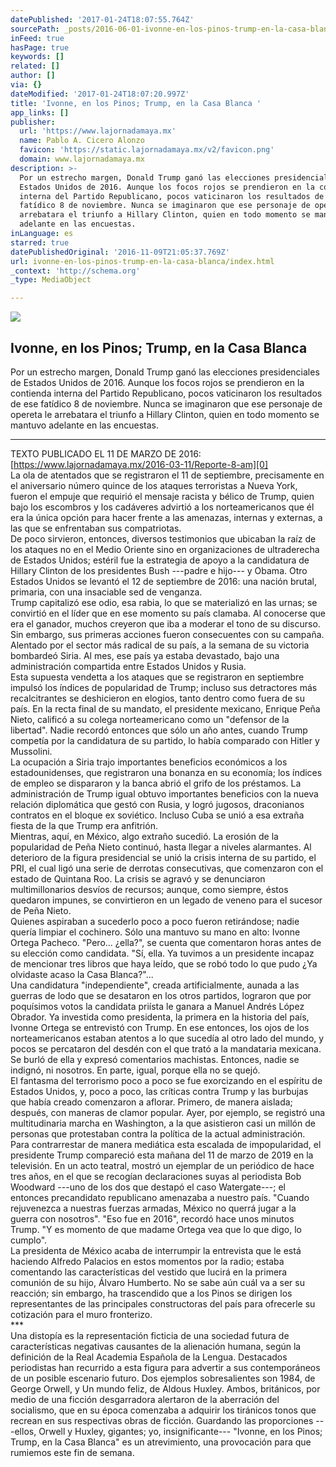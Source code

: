 ```yaml
---
datePublished: '2017-01-24T18:07:55.764Z'
sourcePath: _posts/2016-06-01-ivonne-en-los-pinos-trump-en-la-casa-blanca.md
inFeed: true
hasPage: true
keywords: []
related: []
author: []
via: {}
dateModified: '2017-01-24T18:07:20.997Z'
title: 'Ivonne, en los Pinos; Trump, en la Casa Blanca '
app_links: []
publisher:
  url: 'https://www.lajornadamaya.mx'
  name: Pablo A. Cicero Alonzo
  favicon: 'https://static.lajornadamaya.mx/v2/favicon.png'
  domain: www.lajornadamaya.mx
description: >-
  Por un estrecho margen, Donald Trump ganó las elecciones presidenciales de
  Estados Unidos de 2016. Aunque los focos rojos se prendieron en la contienda
  interna del Partido Republicano, pocos vaticinaron los resultados de ese
  fatídico 8 de noviembre. Nunca se imaginaron que ese personaje de opereta le
  arrebatara el triunfo a Hillary Clinton, quien en todo momento se mantuvo
  adelante en las encuestas.
inLanguage: es
starred: true
datePublishedOriginal: '2016-11-09T21:05:37.769Z'
url: ivonne-en-los-pinos-trump-en-la-casa-blanca/index.html
_context: 'http://schema.org'
_type: MediaObject

---
```

<article style=""><img src="https://s3-us-west-2.amazonaws.com/the-grid-img/p/7be7e857b2ebb357dfd424882fdf709fcde6bc9c.jpg" /><h1>Ivonne, en los Pinos; Trump, en la Casa Blanca </h1></article>

Por un estrecho margen, Donald Trump ganó las elecciones presidenciales de Estados Unidos de 2016\. Aunque los focos rojos se prendieron en la contienda interna del Partido Republicano, pocos vaticinaron los resultados de ese fatídico 8 de noviembre. Nunca se imaginaron que ese personaje de opereta le arrebatara el triunfo a Hillary Clinton, quien en todo momento se mantuvo adelante en las encuestas.

---

TEXTO PUBLICADO EL 11 DE MARZO DE 2016: [https://www.lajornadamaya.mx/2016-03-11/Reporte-8-am][0]  
La ola de atentados que se registraron el 11 de septiembre, precisamente en el aniversario número quince de los ataques terroristas a Nueva York, fueron el empuje que requirió el mensaje racista y bélico de Trump, quien bajo los escombros y los cadáveres advirtió a los norteamericanos que él era la única opción para hacer frente a las amenazas, internas y externas, a las que se enfrentaban sus compatriotas.  
De poco sirvieron, entonces, diversos testimonios que ubicaban la raíz de los ataques no en el Medio Oriente sino en organizaciones de ultraderecha de Estados Unidos; estéril fue la estrategia de apoyo a la candidatura de Hillary Clinton de los presidentes Bush ---padre e hijo--- y Obama. Otro Estados Unidos se levantó el 12 de septiembre de 2016: una nación brutal, primaria, con una insaciable sed de venganza.   
Trump capitalizó ese odio, esa rabia, lo que se materializó en las urnas; se convirtió en el líder que en ese momento su país clamaba. Al conocerse que era el ganador, muchos creyeron que iba a moderar el tono de su discurso. Sin embargo, sus primeras acciones fueron consecuentes con su campaña. Alentado por el sector más radical de su país, a la semana de su victoria bombardeó Siria. Al mes, ese país ya estaba devastado, bajo una administración compartida entre Estados Unidos y Rusia.  
Esta supuesta vendetta a los ataques que se registraron en septiembre impulsó los índices de popularidad de Trump; incluso sus detractores más recalcitrantes se deshicieron en elogios, tanto dentro como fuera de su país. En la recta final de su mandato, el presidente mexicano, Enrique Peña Nieto, calificó a su colega norteamericano como un "defensor de la libertad". Nadie recordó entonces que sólo un año antes, cuando Trump competía por la candidatura de su partido, lo había comparado con Hitler y Mussolini.   
La ocupación a Siria trajo importantes beneficios económicos a los estadounidenses, que registraron una bonanza en su economía; los índices de empleo se dispararon y la banca abrió el grifo de los préstamos. La administración de Trump igual obtuvo importantes beneficios con la nueva relación diplomática que gestó con Rusia, y logró jugosos, draconianos contratos en el bloque ex soviético. Incluso Cuba se unió a esa extraña fiesta de la que Trump era anfitrión.   
Mientras, aquí, en México, algo extraño sucedió. La erosión de la popularidad de Peña Nieto continuó, hasta llegar a niveles alarmantes. Al deterioro de la figura presidencial se unió la crisis interna de su partido, el PRI, el cual ligó una serie de derrotas consecutivas, que comenzaron con el estado de Quintana Roo. La crisis se agravó y se denunciaron multimillonarios desvíos de recursos; aunque, como siempre, éstos quedaron impunes, se convirtieron en un legado de veneno para el sucesor de Peña Nieto.   
Quienes aspiraban a sucederlo poco a poco fueron retirándose; nadie quería limpiar el cochinero. Sólo una mantuvo su mano en alto: Ivonne Ortega Pacheco. "Pero... ¿ella?", se cuenta que comentaron horas antes de su elección como candidata. "Sí, ella. Ya tuvimos a un presidente incapaz de mencionar tres libros que haya leído, que se robó todo lo que pudo ¿Ya olvidaste acaso la Casa Blanca?"...   
Una candidatura "independiente", creada artificialmente, aunada a las guerras de lodo que se desataron en los otros partidos, lograron que por poquísimos votos la candidata priísta le ganara a Manuel Andrés López Obrador. Ya investida como presidenta, la primera en la historia del país, Ivonne Ortega se entrevistó con Trump. En ese entonces, los ojos de los norteamericanos estaban atentos a lo que sucedía al otro lado del mundo, y pocos se percataron del desdén con el que trató a la mandataria mexicana. Se burló de ella y expresó comentarios machistas. Entonces, nadie se indignó, ni nosotros. En parte, igual, porque ella no se quejó.   
El fantasma del terrorismo poco a poco se fue exorcizando en el espíritu de Estados Unidos, y, poco a poco, las críticas contra Trump y las burbujas que había creado comenzaron a aflorar. Primero, de manera aislada; después, con maneras de clamor popular. Ayer, por ejemplo, se registró una multitudinaria marcha en Washington, a la que asistieron casi un millón de personas que protestaban contra la política de la actual administración.   
Para contrarrestar de manera mediática esta escalada de impopularidad, el presidente Trump compareció esta mañana del 11 de marzo de 2019 en la televisión. En un acto teatral, mostró un ejemplar de un periódico de hace tres años, en el que se recogían declaraciones suyas al periodista Bob Woodward ---uno de los dos que destapó el caso Watergate---; el entonces precandidato republicano amenazaba a nuestro país. "Cuando rejuvenezca a nuestras fuerzas armadas, México no querrá jugar a la guerra con nosotros". "Eso fue en 2016", recordó hace unos minutos Trump. "Y es momento de que madame Ortega vea que lo que digo, lo cumplo".   
La presidenta de México acaba de interrumpir la entrevista que le está haciendo Alfredo Palacios en estos momentos por la radio; estaba comentando las características del vestido que lucirá en la primera comunión de su hijo, Álvaro Humberto. No se sabe aún cuál va a ser su reacción; sin embargo, ha trascendido que a los Pinos se dirigen los representantes de las principales constructoras del país para ofrecerle su cotización para el muro fronterizo.   
\*\*\*  
Una distopía es la representación ficticia de una sociedad futura de características negativas causantes de la alienación humana, según la definición de la Real Academia Española de la Lengua. Destacados periodistas han recurrido a esta figura para advertir a sus contemporáneos de un posible escenario futuro. Dos ejemplos sobresalientes son 1984, de George Orwell, y Un mundo feliz, de Aldous Huxley. Ambos, británicos, por medio de una ficción desgarradora alertaron de la aberración del socialismo, que en su época comenzaba a adquirir los tiránicos tonos que recrean en sus respectivas obras de ficción. Guardando las proporciones ---ellos, Orwell y Huxley, gigantes; yo, insignificante--- "Ivonne, en los Pinos; Trump, en la Casa Blanca" es un atrevimiento, una provocación para que rumiemos este fin de semana.

[0]: https://www.lajornadamaya.mx/2016-03-11/Reporte-8-am